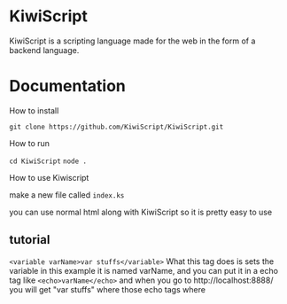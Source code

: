 # KiwiScript

KiwiScript is a scripting language made for the web in the form of a backend language.

# Documentation

How to install

`git clone https://github.com/KiwiScript/KiwiScript.git`

How to run

`cd KiwiScript`
`node .       `

How to use Kiwiscript

make a new file called `index.ks`

you can use normal html along with KiwiScript so it is pretty easy to use

## tutorial

`<variable varName>var stuffs</variable>`
What this tag does is sets the variable in this example it is named varName,
and you can put it in a echo tag like `<echo>varName</echo>`
and when you go to http://localhost:8888/ you will get "var stuffs" where those echo tags where